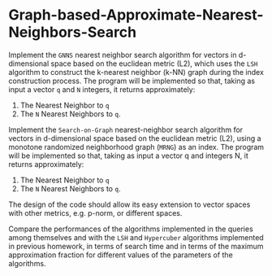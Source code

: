 # Graph-based-Approximate-Nearest-Neighbors-Search

Implement the `GNNS` nearest neighbor search algorithm for vectors in d-dimensional space based on the euclidean metric (L2), which uses the `LSH` algorithm to construct the k-nearest neighbor (k-NN) graph during the index construction process. The program will be implemented so that, taking as input a vector `q` and `N` integers, it returns approximately:

1. The Nearest Neighbor to `q`
2. The `N` Nearest Neighbors to `q`.

Implement the `Search-on-Graph` nearest-neighbor search algorithm for vectors in d-dimensional space based on the euclidean metric (L2), using a monotone randomized neighborhood graph (`MRNG`) as an index. The program will be implemented so that, taking as input a vector q and integers N, it returns approximately:

1. The Nearest Neighbor to `q`
2. The `N` Nearest Neighbors to `q`.

The design of the code should allow its easy extension to vector spaces with other metrics, e.g. p-norm, or different spaces.

Compare the performances of the algorithms implemented in the queries among themselves and with the `LSH` and `Hypercuber` algorithms implemented in previous homework, in terms of search time and in terms of the maximum approximation fraction for different values ​​of the parameters of the algorithms.
